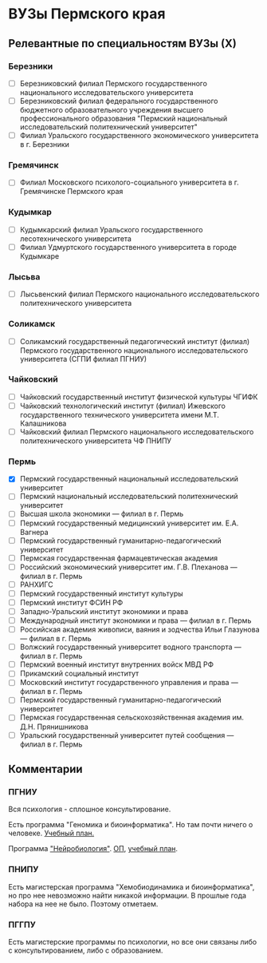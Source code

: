 ВУЗы Пермского края
=====

## Релевантные по специальностям ВУЗы (Х)

### Березники

- [ ] Березниковский филиал Пермского государственного национального исследовательского университета
- [ ] Березниковский филиал федерального государственного бюджетного образовательного учреждения высшего профессионального образования "Пермский национальный исследовательский политехнический университет"
- [ ] Филиал Уральского государственного экономического университета в г. Березники

### Гремячинск

- [ ] Филиал Московского психолого-социального университета в г. Гремячинске Пермского края

### Кудымкар

- [ ] Кудымкарский филиал Уральского государственного лесотехнического университета
- [ ] Филиал Удмуртского государственного университета в городе Кудымкаре

### Лысьва

- [ ] Лысьвенский филиал Пермского национального исследовательского политехнического университета

### Соликамск

- [ ] Соликамский государственный педагогический институт (филиал) Пермского государственного национального исследовательского университета (СГПИ филиал ПГНИУ)

### Чайковский

- [ ] Чайковский государственный институт физической культуры ЧГИФК
- [ ] Чайковский технологический институт (филиал) Ижевского государственного технического университета имени М.Т. Калашникова
- [ ] Чайковский филиал Пермского национального исследовательского политехнического университета ЧФ ПНИПУ

### Пермь

- [x] Пермский государственный национальный исследовательский университет
- [ ] Пермский национальный исследовательский политехнический университет
- [ ] Высшая школа экономики — филиал в г. Пермь
- [ ] Пермский государственный медицинский университет им. Е.А. Вагнера
- [ ] Пермский государственный гуманитарно-педагогический университет
- [ ] Пермская государственная фармацевтическая академия
- [ ] Российский экономический университет им. Г.В. Плеханова — филиал в г. Пермь
- [ ] РАНХИГС
- [ ] Пермский государственный институт культуры
- [ ] Пермский институт ФСИН РФ
- [ ] Западно-Уральский институт экономики и права
- [ ] Международный институт экономики и права — филиал в г. Пермь
- [ ] Российская академия живописи, ваяния и зодчества Ильи Глазунова — филиал в г. Пермь
- [ ] Волжский государственный университет водного транспорта — филиал в г. Пермь
- [ ] Пермский военный институт внутренних войск МВД РФ
- [ ] Прикамский социальный институт
- [ ] Московский институт государственного управления и права — филиал в г. Пермь
- [ ] Пермский государственный гуманитарно-педагогический университет
- [ ] Пермская государственная сельскохозяйственная академия им. Д.Н. Прянишникова
- [ ] Уральский государственный университет путей сообщения — филиал в г. Пермь

## Комментарии

### ПГНИУ

Вся психология - сплошное консультирование.

Есть программа "Геномика и биоинформатика". Но там почти ничего о человеке. [Учебный план.](http://www.psu.ru/files/docs/obrazovanie/magistacy/2015/06_04_01_gb.pdf)

Программа ["Нейробиология"](http://www.psu.ru/fakultety/biologicheskij-fakultet/napravleniya-obrazovatelnoj-deyatelnosti/napravlenie-biologiya-magistratura#nb). [ОП](http://www.psu.ru/files/docs/obrazovanie/magistacy/2017/06_04_01_nb_oop.pdf), [учебный план](http://www.psu.ru/files/docs/obrazovanie/magistacy/2017/06_04_01_nb_up.pdf).

### ПНИПУ

Есть магистерская программа "Хемобиодинамика и биоинформатика", но про нее невозможно найти никакой информации. В прошлые года набора на нее не было.
Поэтому отметаем.

### ПГГПУ
 
Есть магистерские программы по психологии, но все они связаны либо с консультированием, либо с образованием.
